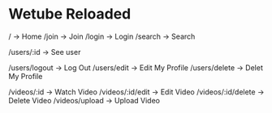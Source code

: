 # Wetube Reloaded

/ -> Home
/join -> Join
/login -> Login
/search -> Search

/users/:id -> See user

/users/logout -> Log Out
/users/edit -> Edit My Profile
/users/delete -> Delet My Profile

/videos/:id -> Watch Video
/videos/:id/edit -> Edit Video
/videos/:id/delete -> Delete Video
/videos/upload -> Upload Video
